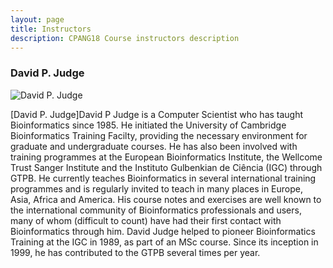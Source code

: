 ```yaml
---
layout: page
title: Instructors
description: CPANG18 Course instructors description
---
```


### David P. Judge
![David P. Judge](https://www.mpi-inf.mpg.de/~marschal/marschal.jpg)

[David P. Judge]David P Judge is a Computer Scientist who has taught Bioinformatics since 1985. He initiated the University of Cambridge Bioinformatics Training Facilty, providing the necessary environment for graduate and undergraduate courses. He has also been involved with training programmes at the European Bioinformatics Institute, the Wellcome Trust Sanger Institute and the Instituto Gulbenkian de Ciência (IGC) through GTPB. He currently teaches Bioinformatics in several international training programmes and is regularly invited to teach in many places in Europe, Asia, Africa and America. His course notes and exercises are well known to the international community of Bioinformatics professionals and users, many of whom (difficult to count) have had their first contact with Bioinformatics through him. David Judge helped to pioneer Bioinformatics Training at the IGC in 1989, as part of an MSc course. Since its inception in 1999, he has contributed to the GTPB several times per year. 
